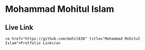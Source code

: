 # Mohammad Mohitul Islam

## Live Link

    <a href="https://github.com/mohit838" title="Mohammad Mohitul Islam">Protfolio Link</a>
